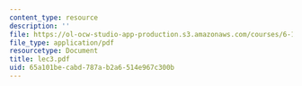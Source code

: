 ```yaml
---
content_type: resource
description: ''
file: https://ol-ocw-studio-app-production.s3.amazonaws.com/courses/6-111-introductory-digital-systems-laboratory-spring-2006/65a101becabd787ab2a6514e967c300b_lec3.pdf
file_type: application/pdf
resourcetype: Document
title: lec3.pdf
uid: 65a101be-cabd-787a-b2a6-514e967c300b
---
```

